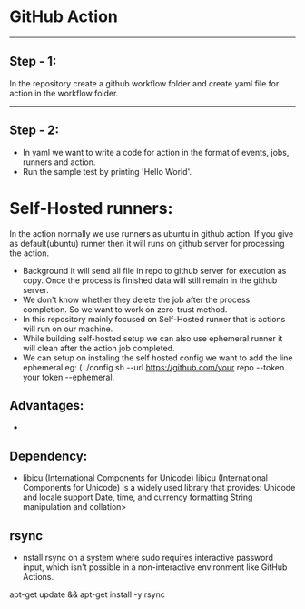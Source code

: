 # GitHub Action

***

## Step - 1:
In the repository create a github workflow folder and create yaml file for action in the workflow folder.

***
## Step - 2:
* In yaml we want to write a code for action in the format of events, jobs, runners and action.
* Run the sample test by printing 'Hello World'.

# Self-Hosted runners:
In the action normally we use runners as ubuntu in github action. If you give as default(ubuntu) runner then it will runs on github server for processing the action.
* Background it will send all file in repo to github server for execution as copy. Once the process is finished data will still remain in the github server.
* We don't know whether they delete the job after the process completion. So we want to work on zero-trust method.
* In this repository mainly focused on Self-Hosted runner that is actions will run on our machine.
* While building self-hosted setup we can also use ephemeral runner it will clean after the action job completed. 
* We can setup on instaling the self hosted config we want to add the line ephemeral eg: (  ./config.sh --url https://github.com/your repo --token your token  --ephemeral.

## Advantages:
* 

## Dependency:
 * libicu (International Components for Unicode)
 libicu (International Components for Unicode) is a widely used library that provides:
 Unicode and locale support
 Date, time, and currency formatting
 String manipulation and collation> 

## rsync
* nstall rsync on a system where sudo requires interactive password input, which isn't possible in a non-interactive environment like GitHub Actions.

apt-get update && 
apt-get install -y rsync



